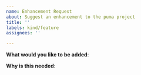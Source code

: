 ```yaml
---
name: Enhancement Request
about: Suggest an enhancement to the puma project
title: ''
labels: kind/feature
assignees: ''

---
```


<!-- Please only use this template for submitting enhancement requests -->

**What would you like to be added**:

**Why is this needed**:
